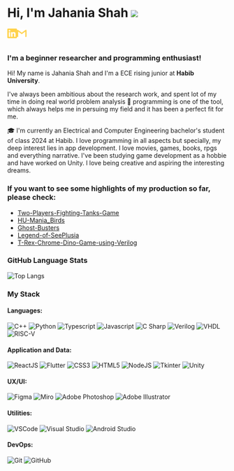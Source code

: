 # Hi, I'm Jahania Shah <img src="https://media.giphy.com/media/hvRJCLFzcasrR4ia7z/giphy.gif" width="25px">


[<img align="left" alt="daniyal | LinkedIn" width="22px" src="./linkedin.svg" />][linkedin]
[<img align="left" alt="daniyal.murtaza | Gmail" width="22px" src="./gmail.svg" />][gmail]

<br>
<br>

### **I'm a beginner researcher and programming enthusiast!**


Hi! My name is Jahania Shah and I'm a ECE rising junior
 at **Habib University**.


I've always been ambitious about the research work, and spent lot of my time in doing real world problem analysis     🔎      programming is one of the tool, which always helps me in persuing my field and it has been a perfect fit for me.


🎓      I'm currently an Electrical and Computer Engineering bachelor's student of class 2024 at Habib. I love programming in all aspects but specially, my deep interest lies in app development. I love movies, games, books, rpgs and everything narrative. I've been studying game development as a hobbie and have worked on Unity. I love being creative and aspiring the interesting dreams. 


### **If you want to see some highlights of my production so far, please check:**

- [Two-Players-Fighting-Tanks-Game](https://github.com/S-Jahania-Shah/Two-Players-Fighting-Tanks-Game.git)
- [HU-Mania_Birds](https://github.com/S-Jahania-Shah/HU-Mania_Birds.git)
- [Ghost-Busters](https://github.com/S-Jahania-Shah/Ghost-Busters.git)
- [Legend-of-SeePlusia](https://github.com/S-Jahania-Shah/Legend-of-SeePlusia.git)  
- [T-Rex-Chrome-Dino-Game-using-Verilog](https://github.com/S-Jahania-Shah/T-Rex-Chrome-Dino-Game-using-Verilog.git)  


### GitHub Language Stats

![Top Langs](https://github-readme-stats.vercel.app/api/top-langs/?username=S-Jahania-Shah&theme=great-gatsby&layout=compact)


### My Stack

#### Languages:

![C++](https://img.shields.io/badge/-C++-blue?style=flat&logo=c++&logoColor=white)
![Python](https://img.shields.io/badge/-Python-yellow?style=flat&logo=python&logoColor=white)
![Typescript](https://img.shields.io/badge/-TypeScript-3178C6?style=flat&logo=typescript&logoColor=white)
![Javascript](https://img.shields.io/badge/-JavaScript-EDD222?style=flat&logo=javascript&logoColor=white)
![C Sharp](https://img.shields.io/badge/-C%20Sharp-green?style=flat&logo=c-sharp&logoColor=white)
![Verilog](https://img.shields.io/badge/-Verilog-orange?style=flat&logo=verilog&logoColor=white)
![VHDL](https://img.shields.io/badge/-VHDL-green?style=flat&logo=VHDL&logoColor=white)
![RISC-V](https://img.shields.io/badge/-RISC-purple?style=flat&logo=RISC&logoColor=white)

#### Application and Data:

![ReactJS](https://img.shields.io/badge/-ReactJS-51CBF2?style=flat&logo=react&logoColor=white)
![Flutter](https://img.shields.io/badge/-Flutter-02569B?style=flat&logo=flutter&logoColor=white)
![CSS3](https://img.shields.io/badge/-CSS3-1572B6?style=flat&logo=css3)
![HTML5](https://img.shields.io/badge/-HTML5-E34F26?style=flat&logo=html5&logoColor=white)
![NodeJS](http://img.shields.io/badge/-NodeJS-6EBF20?style=flat&logo=node.js&logoColor=white)
![Tkinter](http://img.shields.io/badge/-Tkinter-yellow?style=flat&logo=Tkinter&logoColor=white)
![Unity](http://img.shields.io/badge/-Unity-gray?style=flat&logo=Unity&logoColor=white)

#### UX/UI:

![Figma](https://img.shields.io/badge/-Figma-F24E1E?style=flat&logo=figma&logoColor=white)
![Miro](https://img.shields.io/badge/-Miro-FFD02F?style=flat&logo=miro&logoColor=white)
![Adobe Photoshop](https://img.shields.io/badge/-Photoshop-31A8FF?style=flat&logo=adobe-photoshop&logoColor=white)
![Adobe Illustrator](https://img.shields.io/badge/-Illustrator-FF9A00?style=flat&logo=adobe-illustrator&logoColor=white)

#### Utilities:

![VSCode](https://img.shields.io/badge/-VSCode-007ACC?style=flat&logo=visual-studio-code&logoColor=white)
![Visual Studio](https://img.shields.io/badge/-Visual%20Studio-5C2D91?style=flat&logo=visual-studio&logoColor=white)
![Android Studio](https://img.shields.io/badge/-Android%20Studio-3DDC84?style=flat&logo=android-studio&logoColor=white)

#### DevOps:

![Git](https://img.shields.io/badge/-Git-F05032?style=flat&logo=git&logoColor=white)
![GitHub](https://img.shields.io/badge/-Github-181717?style=flat&logo=github&logoColor=white)

[linkedin]: https://www.linkedin.com/in/jahania-shah-0319811b6/
[gmail]: mailto:jahaniashah75@gmail.com


